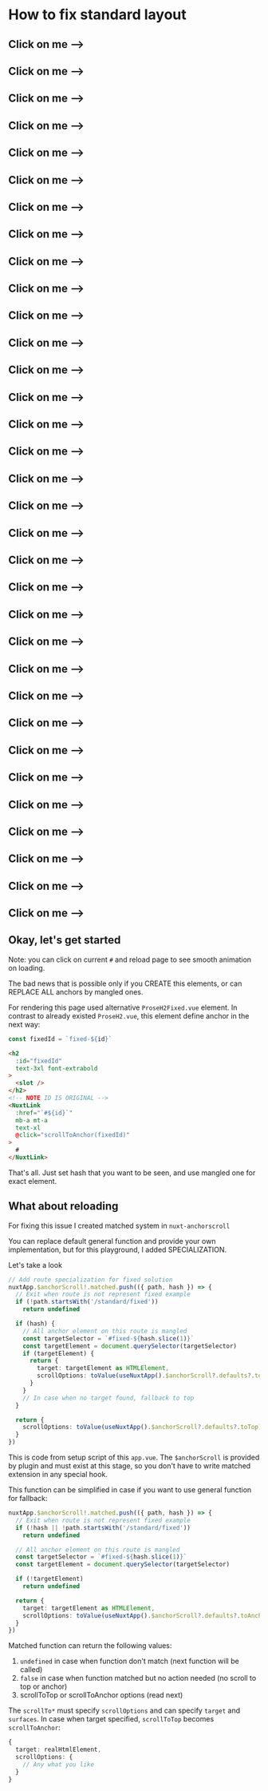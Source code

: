 # How to fix standard layout

## Click on me -->

## Click on me -->

## Click on me -->

## Click on me -->

## Click on me -->

## Click on me -->

## Click on me -->

## Click on me -->

## Click on me -->

## Click on me -->

## Click on me -->

## Click on me -->

## Click on me -->

## Click on me -->

## Click on me -->

## Click on me -->

## Click on me -->

## Click on me -->

## Click on me -->

## Click on me -->

## Click on me -->

## Click on me -->

## Click on me -->

## Click on me -->

## Click on me -->

## Click on me -->

## Click on me -->

## Click on me -->

## Click on me -->

## Click on me -->

## Click on me -->

## Click on me -->

## Click on me -->

## Okay, let's get started
Note: you can click on current `#` and reload page to see smooth animation on loading.

The bad news that is possible only if you CREATE this elements, or can REPLACE ALL anchors by mangled ones.

For rendering this page used alternative `ProseH2Fixed.vue` element. In contrast to already existed `ProseH2.vue`, this element define anchor in the next way:

```ts
const fixedId = `fixed-${id}`
```

```html
<h2
  :id="fixedId"
  text-3xl font-extrabold
>
  <slot />
</h2>
<!-- NOTE ID IS ORIGINAL -->
<NuxtLink
  :href="`#${id}`"
  mb-a mt-a
  text-xl
  @click="scrollToAnchor(fixedId)"
>
  #
</NuxtLink>
```

That's all. Just set hash that you want to be seen, and use mangled one for exact element.

## What about reloading
For fixing this issue I created matched system in `nuxt-anchorscroll`

You can replace default general function and provide your own implementation, but for this playground, I added SPECIALIZATION.

Let's take a look
```ts
// Add route specialization for fixed solution
nuxtApp.$anchorScroll!.matched.push(({ path, hash }) => {
  // Exit when route is not represent fixed example
  if (!path.startsWith('/standard/fixed'))
    return undefined

  if (hash) {
    // All anchor element on this route is mangled
    const targetSelector = `#fixed-${hash.slice(1)}`
    const targetElement = document.querySelector(targetSelector)
    if (targetElement) {
      return {
        target: targetElement as HTMLElement,
        scrollOptions: toValue(useNuxtApp().$anchorScroll?.defaults?.toAnchor) ?? {}
      }
    }
    // In case when no target found, fallback to top
  }

  return {
    scrollOptions: toValue(useNuxtApp().$anchorScroll?.defaults?.toTop) ?? {}
  }
})
```

This is code from setup script of this `app.vue`. The `$anchorScroll` is provided by plugin and must exist at this stage, so you don't have to write matched extension in any special hook.

This function can be simplified in case if you want to use general function for fallback:

```ts
nuxtApp.$anchorScroll!.matched.push(({ path, hash }) => {
  // Exit when route is not represent fixed example
  if (!hash || !path.startsWith('/standard/fixed'))
    return undefined

  // All anchor element on this route is mangled
  const targetSelector = `#fixed-${hash.slice(1)}`
  const targetElement = document.querySelector(targetSelector)

  if (!targetElement)
    return undefined

  return {
    target: targetElement as HTMLElement,
    scrollOptions: toValue(useNuxtApp().$anchorScroll?.defaults?.toAnchor) ?? {}
  }
})
```

Matched function can return the following values:
1. `undefined` in case when function don't match (next function will be called)
2. `false` in case when function matched but no action needed (no scroll to top or anchor)
3. scrollToTop or scrollToAnchor options (read next)

The `scrollTo*` must specify `scrollOptions` and can specify `target` and `surfaces`. In case when target specified, `scrollToTop` becomes `scrollToAnchor`:

```ts
{
  target: realHtmlElement,
  scrollOptions: {
    // Any what you like
  }
}
```
